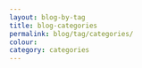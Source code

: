 ```yaml
---
layout: blog-by-tag
title: blog-categories
permalink: blog/tag/categories/
colour:
category: categories
---
```

